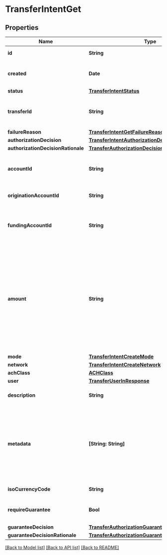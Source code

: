 # TransferIntentGet

## Properties
Name | Type | Description | Notes
------------ | ------------- | ------------- | -------------
**id** | **String** | Plaid&#39;s unique identifier for a transfer intent object. | 
**created** | **Date** | The datetime the transfer was created. This will be of the form &#x60;2006-01-02T15:04:05Z&#x60;. | 
**status** | [**TransferIntentStatus**](TransferIntentStatus.md) |  | 
**transferId** | **String** | Plaid&#39;s unique identifier for the transfer created through the UI. Returned only if the transfer was successfully created. Null value otherwise. | 
**failureReason** | [**TransferIntentGetFailureReason**](TransferIntentGetFailureReason.md) |  | 
**authorizationDecision** | [**TransferIntentAuthorizationDecision**](TransferIntentAuthorizationDecision.md) |  | 
**authorizationDecisionRationale** | [**TransferAuthorizationDecisionRationale**](TransferAuthorizationDecisionRationale.md) |  | 
**accountId** | **String** | The Plaid &#x60;account_id&#x60; for the account that will be debited or credited. Returned only if &#x60;account_id&#x60; was set on intent creation. | [optional] 
**originationAccountId** | **String** | Plaid’s unique identifier for the origination account used for the transfer. | 
**fundingAccountId** | **String** | The id of the funding account to use, available in the Plaid Dashboard. This determines which of your business checking accounts will be credited or debited. | 
**amount** | **String** | The amount of the transfer (decimal string with two digits of precision e.g. \&quot;10.00\&quot;). When calling &#x60;/transfer/authorization/create&#x60;, specify the maximum amount to authorize. When calling &#x60;/transfer/create&#x60;, specify the exact amount of the transfer, up to a maximum of the amount authorized. If this field is left blank when calling &#x60;/transfer/create&#x60;, the maximum amount authorized in the &#x60;authorization_id&#x60; will be sent. | 
**mode** | [**TransferIntentCreateMode**](TransferIntentCreateMode.md) |  | 
**network** | [**TransferIntentCreateNetwork**](TransferIntentCreateNetwork.md) |  | [optional] 
**achClass** | [**ACHClass**](ACHClass.md) |  | [optional] 
**user** | [**TransferUserInResponse**](TransferUserInResponse.md) |  | 
**description** | **String** | A description for the underlying transfer. Maximum of 8 characters. | 
**metadata** | **[String: String]** | The Metadata object is a mapping of client-provided string fields to any string value. The following limitations apply: The JSON values must be Strings (no nested JSON objects allowed) Only ASCII characters may be used Maximum of 50 key/value pairs Maximum key length of 40 characters Maximum value length of 500 characters  | [optional] 
**isoCurrencyCode** | **String** | The currency of the transfer amount, e.g. \&quot;USD\&quot; | 
**requireGuarantee** | **Bool** | When &#x60;true&#x60;, the transfer requires a &#x60;GUARANTEED&#x60; decision by Plaid to proceed (Guarantee customers only). | [optional] 
**guaranteeDecision** | [**TransferAuthorizationGuaranteeDecision**](TransferAuthorizationGuaranteeDecision.md) |  | 
**guaranteeDecisionRationale** | [**TransferAuthorizationGuaranteeDecisionRationale**](TransferAuthorizationGuaranteeDecisionRationale.md) |  | 

[[Back to Model list]](../README.md#documentation-for-models) [[Back to API list]](../README.md#documentation-for-api-endpoints) [[Back to README]](../README.md)


